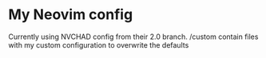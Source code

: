 # My Neovim config

Currently using NVCHAD config from their 2.0 branch. /custom contain files with my custom configuration to overwrite the defaults
